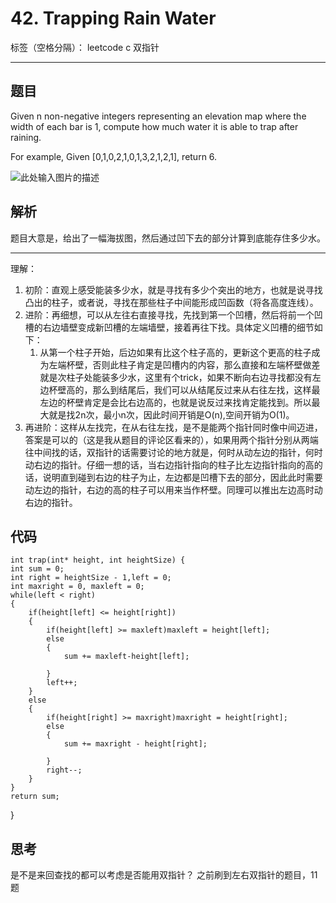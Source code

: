 ﻿# 42. Trapping Rain Water

标签（空格分隔）： leetcode c 双指针

---

## 题目 ##
Given n non-negative integers representing an elevation map where the width of each bar is 1, compute how much water it is able to trap after raining.

For example, 
Given [0,1,0,2,1,0,1,3,2,1,2,1], return 6.



![此处输入图片的描述][1]


  [1]: http://www.leetcode.com/wp-content/uploads/2012/08/rainwatertrap.png
## 解析 ##
题目大意是，给出了一幅海拔图，然后通过凹下去的部分计算到底能存住多少水。


----------


理解：

 1. 初阶：直观上感受能装多少水，就是寻找有多少个突出的地方，也就是说寻找凸出的柱子，或者说，寻找在那些柱子中间能形成凹函数（将各高度连线）。
 2. 进阶：再细想，可以从左往右直接寻找，先找到第一个凹槽，然后将前一个凹槽的右边墙壁变成新凹槽的左端墙壁，接着再往下找。具体定义凹槽的细节如下：
     1. 从第一个柱子开始，后边如果有比这个柱子高的，更新这个更高的柱子成为左端杯壁，否则此柱子肯定是凹槽内的内容，那么直接和左端杯壁做差就是次柱子处能装多少水，这里有个trick，如果不断向右边寻找都没有左边杯壁高的，那么到结尾后，我们可以从结尾反过来从右往左找，这样最左边的杯壁肯定是会比右边高的，也就是说反过来找肯定能找到。所以最大就是找2n次，最小n次，因此时间开销是O(n),空间开销为O(1)。
 3. 再进阶：这样从左找完，在从右往左找，是不是能两个指针同时像中间迈进，答案是可以的（这是我从题目的评论区看来的），如果用两个指针分别从两端往中间找的话，双指针的话需要讨论的地方就是，何时从动左边的指针，何时动右边的指针。仔细一想的话，当右边指针指向的柱子比左边指针指向的高的话，说明直到碰到右边的柱子为止，左边都是凹槽下去的部分，因此此时需要动左边的指针，右边的高的柱子可以用来当作杯壁。同理可以推出左边高时动右边的指针。
## 代码 ##

    int trap(int* height, int heightSize) {
    int sum = 0;
    int right = heightSize - 1,left = 0;
    int maxright = 0, maxleft = 0;
    while(left < right)
    {
        if(height[left] <= height[right])
        {
            if(height[left] >= maxleft)maxleft = height[left];
            else
            {
                sum += maxleft-height[left];
                
            }
            left++;
        }
        else
        {
            if(height[right] >= maxright)maxright = height[right];
            else
            {
                sum += maxright - height[right];
                
            }
            right--;
        }
    }
    return sum;
}
## 思考 ##
是不是来回查找的都可以考虑是否能用双指针？
之前刷到左右双指针的题目，11题
